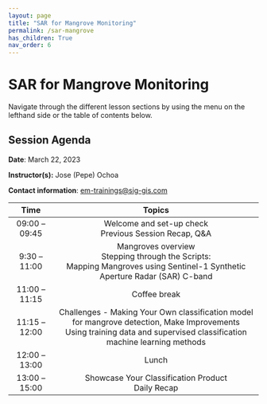 ```yaml
---
layout: page
title: "SAR for Mangrove Monitoring"
permalink: /sar-mangrove
has_children: True
nav_order: 6
---
```


# SAR for Mangrove Monitoring
Navigate through the different lesson sections by using the menu on the lefthand side or the table of contents below.

## Session Agenda
**Date**: March 22, 2023

**Instructor(s):** Jose (Pepe) Ochoa 

**Contact information**: [em-trainings@sig-gis.com](em-trainings@sig-gis.com)


|      Time     |                                                                                                       Topics                                                                                                                                     |
|:-------------:|:-----------------------------------------------------------------------------------------------------------------------------------------------------------------------------------------------------------------:|
| 09:00 – 09:45 |                                  Welcome and set-up check<br>Previous Session Recap, Q&A                                 |
| 9:30 – 11:00  |          Mangroves overview<br>Stepping through the Scripts:<br>Mapping Mangroves using  Sentinel-1 Synthetic Aperture Radar (SAR) C-band                                    |
| 11:00 – 11:15 |                                                Coffee break                                                              |
| 11:15 – 12:00 |                                       Challenges - Making Your Own classification model for mangrove detection, Make Improvements<br>Using training data and supervised classification machine learning methods                                                     |
| 12:00 – 13:00 |                                                  Lunch                                                                   |
| 13:00 –15:00  |                                Showcase Your Classification Product<br>Daily Recap                                       |